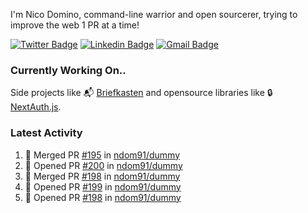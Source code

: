
I'm Nico Domino, command-line warrior and open sourcerer, trying to improve the web 1 PR at a time!

[![Twitter Badge](https://img.shields.io/badge/-@ndom91-1ca0f1?style=flat-square&labelColor=1ca0f1&logo=twitter&logoColor=white&link=https://twitter.com/ndom91)](https://twitter.com/ndom91) [![Linkedin Badge](https://img.shields.io/badge/-ndom91-blue?style=flat-square&logo=Linkedin&logoColor=white&link=https://www.linkedin.com/in/ndom91/)](https://www.linkedin.com/in/ndom91/) [![Gmail Badge](https://img.shields.io/badge/-yo@ndo.dev-c14438?style=flat-square&logo=mail.ru&logoColor=white&link=mailto:yo@ndo.dev)](mailto:yo@ndo.dev)

### Currently Working On..

Side projects like 📬 [Briefkasten](https://briefkastenhq.com) and opensource libraries like 🔒 [NextAuth.js](https://github.com/nextauthjs/next-auth).

<!--START_SECTION_PROFILE_VIEWS:readme-info-->
<!--END_SECTION_PROFILE_VIEWS:readme-info-->

<!--START_SECTION_DAILY_COMMIT:readme-info-->
<!--END_SECTION_DAILY_COMMIT:readme-info-->

<!--START_SECTION_WEEKLY_COMMIT:readme-info-->
<!--END_SECTION_WEEKLY_COMMIT:readme-info-->

### Latest Activity

<!--START_SECTION:activity-->
1. 🎉 Merged PR [#195](https://github.com/ndom91/dummy/pull/195) in [ndom91/dummy](https://github.com/ndom91/dummy)
2. 💪 Opened PR [#200](https://github.com/ndom91/dummy/pull/200) in [ndom91/dummy](https://github.com/ndom91/dummy)
3. 🎉 Merged PR [#198](https://github.com/ndom91/dummy/pull/198) in [ndom91/dummy](https://github.com/ndom91/dummy)
4. 💪 Opened PR [#199](https://github.com/ndom91/dummy/pull/199) in [ndom91/dummy](https://github.com/ndom91/dummy)
5. 💪 Opened PR [#198](https://github.com/ndom91/dummy/pull/198) in [ndom91/dummy](https://github.com/ndom91/dummy)
<!--END_SECTION:activity-->
